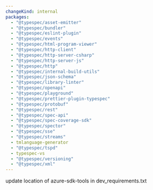 ```yaml
---
changeKind: internal
packages:
  - "@typespec/asset-emitter"
  - "@typespec/bundler"
  - "@typespec/eslint-plugin"
  - "@typespec/events"
  - "@typespec/html-program-viewer"
  - "@typespec/http-client"
  - "@typespec/http-server-csharp"
  - "@typespec/http-server-js"
  - "@typespec/http"
  - "@typespec/internal-build-utils"
  - "@typespec/json-schema"
  - "@typespec/library-linter"
  - "@typespec/openapi"
  - "@typespec/playground"
  - "@typespec/prettier-plugin-typespec"
  - "@typespec/protobuf"
  - "@typespec/rest"
  - "@typespec/spec-api"
  - "@typespec/spec-coverage-sdk"
  - "@typespec/spector"
  - "@typespec/sse"
  - "@typespec/streams"
  - tmlanguage-generator
  - "@typespec/tspd"
  - typespec-vs
  - "@typespec/versioning"
  - "@typespec/xml"
---
```


update location of azure-sdk-tools in dev_requirements.txt